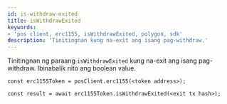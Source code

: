 ```yaml
---
id: is-withdraw-exited
title: isWithdrawExited
keywords:
- 'pos client, erc1155, isWithdrawExited, polygon, sdk'
description: 'Tinitingnan kung na-exit ang isang pag-withdraw.'
---
```


Tinitingnan ng paraang `isWithdrawExited` kung na-exit ang isang pag-withdraw. Ibinabalik nito ang boolean value.

```
const erc1155Token = posClient.erc1155(<token address>);

const result = await erc1155Token.isWithdrawExited(<exit tx hash>);

```
